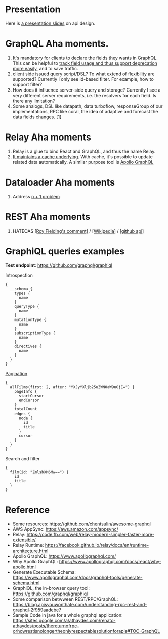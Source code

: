 # Presentation
Here is [a presentation slides](https://docs.google.com/presentation/d/1D-XhCmrgKec7Ug5kYABh7Dt9JLgyTa2_i3rqvfLU-C0/edit?usp=sharing) on api design.
# GraphQL Aha moments.
1. It's mandatory for clients to declare the fields they wants in GraphQL. This can be helpful to [track field usage and thus support deprecation more easily](https://philsturgeon.uk/api/2017/01/24/graphql-vs-rest-overview/), and to save traffic.
2. client side issued query script/DSL?  To what extend of flexibility are supported? Currently I only see id-based filter. For example, how to support filter?
3. How does it influence server-side query and storage? Currently I see a very different server requirements, i.e. the resolvers for each field. Is there any limitation? 
4. Some analogs, DSL like datapath, data turboflow, responseGroup of our implementations, RPC like coral, the idea of adaptive and forecast the data fields changes. [[1]](https://sites.google.com/a/athaydes.com/renato-athaydes/posts/thereturnofrpc-orhowrestisnolongertheonlyrespectablesolutionforapis#TOC-GraphQL) 

# Relay Aha moments
1. Relay is a glue to bind React and GraphQL, and thus the name Relay.
2. [It maintains a cache underlying](https://facebook.github.io/relay/docs/en/runtime-architecture.html). With cache, it's possible to update related data automatically. A similar purpose tool is [Apollo GraphQL](https://github.com/apollographql/apollo-client)

# Dataloader Aha moments
1. Address [n + 1 problem](https://medium.com/slite/avoiding-n-1-requests-in-graphql-including-within-subscriptions-f9d7867a257d)

# REST Aha moments
1. HATEOAS [[Roy Fielding's comment]](https://roy.gbiv.com/untangled/2008/rest-apis-must-be-hypertext-driven) / [[Wikipedia]](https://en.wikipedia.org/wiki/HATEOAS) / [[github api]](https://api.github.com/)

# GraphiQL queries examples
__Test endpoint__: https://github.com/graphql/graphiql

Introspection
```
{
  __schema {
    types {
      name
    }
    queryType {
      name
    }
    mutationType {
      name
    }
    subscriptionType {
      name
    }
    directives {
      name
    }
  }
}
```

[Pagination](https://graphql.org/learn/pagination/)
```
{
  allFilms(first: 2, after: "YXJyYXljb25uZWN0aW9uOjE=") {
    pageInfo {
      startCursor
      endCursor
    }
    totalCount
    edges {
      node {
        id
        title
      }
      cursor
    }
  }
}
```

Search and filter
```
{
  film(id: "ZmlsbXM6Mw==") {
    id
    title
  }
}
```

# Reference
* Some resources: https://github.com/chentsulin/awesome-graphql
* AWS AppSync: https://aws.amazon.com/appsync/
* Relay: https://code.fb.com/web/relay-modern-simpler-faster-more-extensible/
* Relay Runtime: https://facebook.github.io/relay/docs/en/runtime-architecture.html
* Apollo GraphQL: https://www.apollographql.com/
* Why Apollo GraphQL: https://www.apollographql.com/docs/react/why-apollo.html
* Generate Executable Schema: https://www.apollographql.com/docs/graphql-tools/generate-schema.html
* GraphiQL, the in-browser query tool: https://github.com/graphql/graphiql
* Some comparison betwween REST/RPC/GraphQL: https://blog.apisyouwonthate.com/understanding-rpc-rest-and-graphql-2f959aadebe7
* Sample Code in java for a whole graphql application: https://sites.google.com/a/athaydes.com/renato-athaydes/posts/thereturnofrpc-orhowrestisnolongertheonlyrespectablesolutionforapis#TOC-GraphQL
